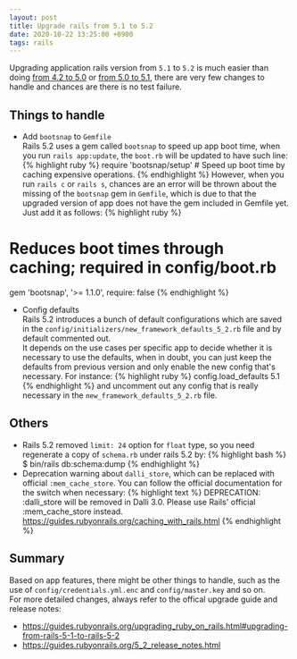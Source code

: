 ```yaml
---
layout: post
title: Upgrade rails from 5.1 to 5.2
date: 2020-10-22 13:25:00 +0900
tags: rails
---
```


Upgrading application rails version from `5.1` to `5.2` is much easier than doing [from 4.2 to 5.0](/upgrade-rails-from-4.2-to-5.0) or [from 5.0 to 5.1](/upgrade-rails-from-5.0-to-5.1), there are very few changes to handle and chances are there is no test failure.

## Things to handle
- Add `bootsnap` to `Gemfile`  
Rails 5.2 uses a gem called `bootsnap` to speed up app boot time, when you run `rails app:update`, the `boot.rb` will be updated to have such line:
{% highlight ruby %}
require 'bootsnap/setup' # Speed up boot time by caching expensive operations.
{% endhighlight %}
However, when you run `rails c` or `rails s`, chances are an error will be thrown about the missing of the `bootsnap` gem in `Gemfile`, which is due to that the upgraded version of app does not have the gem included in Gemfile yet. Just add it as follows:
{% highlight ruby %}
# Reduces boot times through caching; required in config/boot.rb
gem 'bootsnap', '>= 1.1.0', require: false
{% endhighlight %}

- Config defaults  
Rails 5.2 introduces a bunch of default configurations which are saved in the `config/initializers/new_framework_defaults_5_2.rb` file and by default commented out.  
It depends on the use cases per specific app to decide whether it is necessary to use the defaults, when in doubt, you can just keep the defaults from previous version and only enable the new config that's necessary. For instance:
{% highlight ruby %}
config.load_defaults 5.1
{% endhighlight %}
and uncomment out any config that is really necessary in the `new_framework_defaults_5_2.rb` file.

## Others
- Rails 5.2 removed `limit: 24` option for `float` type, so you need regenerate a copy of `schema.rb` under rails 5.2 by:
{% highlight bash %}
$ bin/rails db:schema:dump
{% endhighlight %}
- Deprecation warning about `dalli_store`, which can be replaced with official `:mem_cache_store`. You can follow the official documentation for the switch when necessary:
{% highlight text %}
DEPRECATION: :dalli_store will be removed in Dalli 3.0.
Please use Rails' official :mem_cache_store instead.
https://guides.rubyonrails.org/caching_with_rails.html
{% endhighlight %}

## Summary
Based on app features, there might be other things to handle, such as the use of `config/credentials.yml.enc` and `config/master.key` and so on.  
For more detailed changes, always refer to the offical upgrade guide and release notes:
- https://guides.rubyonrails.org/upgrading_ruby_on_rails.html#upgrading-from-rails-5-1-to-rails-5-2
- https://guides.rubyonrails.org/5_2_release_notes.html
